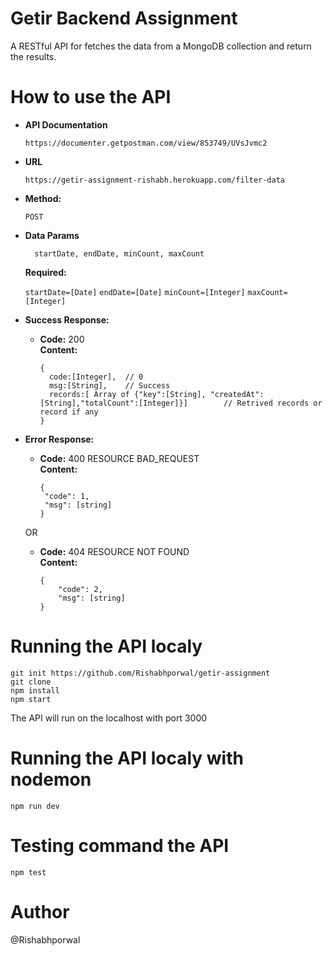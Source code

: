 # Getir Backend Assignment
A RESTful API for fetches the data from a MongoDB collection and return the results.

# How to use the API

 * **API Documentation**

   `https://documenter.getpostman.com/view/853749/UVsJvmc2`

 * **URL**

   `https://getir-assignment-rishabh.herokuapp.com/filter-data`

* **Method:**
  
   `POST`

* **Data Params**

  ```
    startDate, endDate, minCount, maxCount
  ```
   **Required:**
 
   `startDate=[Date]`
   `endDate=[Date]`
   `minCount=[Integer]`
   `maxCount=[Integer]`
   
* **Success Response:**
  
  * **Code:** 200 <br />
    **Content:** 
     ``` 
    {  
       code:[Integer],  // 0
       msg:[String],    // Success
       records:[ Array of {"key":[String], "createdAt":[String],"totalCount":[Integer]}]        // Retrived records or record if any
    }
    ```

* **Error Response:**

  * **Code:** 400 RESOURCE BAD_REQUEST <br />
    **Content:** 
    ```
    {
     "code": 1,
     "msg": [string]
    }
    
    ```

  OR

  * **Code:** 404 RESOURCE NOT FOUND <br />
    **Content:**
      ```
      {
          "code": 2,
          "msg": [string]
      }
     ```

# Running the API localy 

```
git init https://github.com/Rishabhporwal/getir-assignment
git clone
npm install
npm start
```
The API will run on the localhost with port 3000

# Running the API localy with nodemon
```
npm run dev
```
# Testing command the API
```
npm test
```

# Author
@Rishabhporwal
